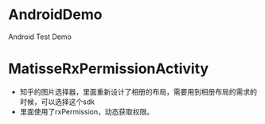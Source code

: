 # AndroidDemo
Android Test Demo

# MatisseRxPermissionActivity
- 知乎的图片选择器，里面重新设计了相册的布局，需要用到相册布局的需求的时候，可以选择这个sdk
- 里面使用了rxPermission，动态获取权限。
